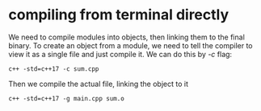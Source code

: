 # compiling from terminal directly

We need to compile modules into objects, then linking them to the final binary.
To create an object from a module, we need to tell the compiler to view it as a single file and just compile it.
We can do this by *-c* flag:
```
c++ -std=c++17 -c sum.cpp
```
Then we compile the actual file, linking the object to it
```
c++ -std=c++17 -g main.cpp sum.o
```
